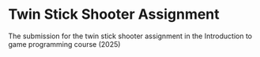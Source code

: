 # Twin Stick Shooter Assignment
The submission for the twin stick shooter assignment in the Introduction to game programming course (2025)
